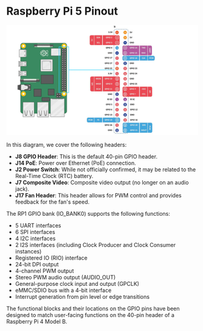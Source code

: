 # Raspberry Pi 5 Pinout

![Raspberry Pi 5 Pinout](https://raw.githubusercontent.com/PhilipMello/media/refs/heads/main/raspberrypi/raspberry-pi-5-pinout-01.webp)

In this diagram, we cover the following headers:

- **J8 GPIO Header**: This is the default 40-pin GPIO header.
- **J14 PoE**: Power over Ethernet (PoE) connection.
- **J2 Power Switch**: While not officially confirmed, it may be related to the Real-Time Clock (RTC) battery.
- **J7 Composite Video**: Composite video output (no longer on an audio jack).
- **J17 Fan Header**: This header allows for PWM control and provides feedback for the fan's speed.

The RP1 GPIO bank (IO_BANK0) supports the following functions:

- 5 UART interfaces
- 6 SPI interfaces
- 4 I2C interfaces
- 2 I2S interfaces (including Clock Producer and Clock Consumer instances)
- Registered IO (RIO) interface
- 24-bit DPI output
- 4-channel PWM output
- Stereo PWM audio output (AUDIO_OUT)
- General-purpose clock input and output (GPCLK)
- eMMC/SDIO bus with a 4-bit interface
- Interrupt generation from pin level or edge transitions

The functional blocks and their locations on the GPIO pins have been designed to match user-facing functions on the 40-pin header of a Raspberry Pi 4 Model B.
